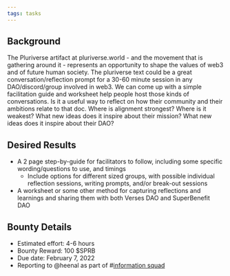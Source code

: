 ```yaml
---
tags: tasks
---
```

## Background
The Pluriverse artifact at pluriverse.world - and the movement that is gathering around it - represents an opportunity to shape the values of web3 and of future human society. The pluriverse text could be a great conversation/reflection prompt for a 30-60 minute session in any DAO/discord/group involved in web3. 
We can come up with a simple facilitation guide and worksheet help people host those kinds of conversations. Is it a useful way to reflect on how their community and their ambitions relate to that doc. Where is alignment strongest? Where is it weakest? What new ideas does it inspire about their mission? What new ideas does it inspire about their DAO?

## Desired Results
- A 2 page step-by-guide for facilitators to follow, including some specific wording/questions to use, and timings
	- Include options for different sized groups, with possible individual reflection sessions, writing prompts, and/or break-out sessions
- A worksheet or some other method for capturing reflections and learnings and sharing them with both Verses DAO and SuperBenefit DAO

## Bounty Details
- Estimated effort: 4-6 hours
- Bounty Reward: 100 $SPRB
- Due date: February 7, 2022
- Reporting to @heenal as part of #[information squad](/notes/archive/clarity/Tags/information%20squad.md) 
